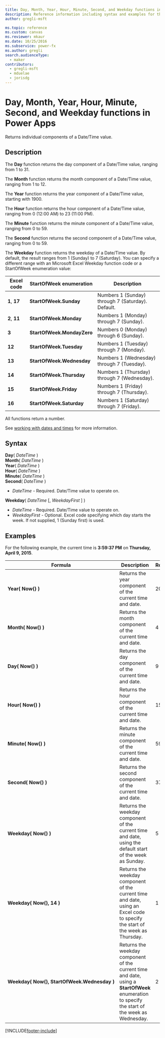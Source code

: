 ```yaml
---
title: Day, Month, Year, Hour, Minute, Second, and Weekday functions in Power Apps
description: Reference information including syntax and examples for the Day, Month, Year, Hour, Minute, Second, and Weekday functions in Power Apps.
author: gregli-msft

ms.topic: reference
ms.custom: canvas
ms.reviewer: mkaur
ms.date: 10/25/2016
ms.subservice: power-fx
ms.author: gregli
search.audienceType:
  - maker
contributors:
  - gregli-msft
  - mduelae
  - jorisdg
---
```


# Day, Month, Year, Hour, Minute, Second, and Weekday functions in Power Apps

Returns individual components of a Date/Time value.

## Description

The **Day** function returns the day component of a Date/Time value, ranging from 1 to 31.

The **Month** function returns the month component of a Date/Time value, ranging from 1 to 12.

The **Year** function returns the year component of a Date/Time value, starting with 1900.

The **Hour** function returns the hour component of a Date/Time value, ranging from 0 (12:00 AM) to 23 (11:00 PM).

The **Minute** function returns the minute component of a Date/Time value, ranging from 0 to 59.

The **Second** function returns the second component of a Date/Time value, ranging from 0 to 59.

The **Weekday** function returns the weekday of a Date/Time value. By default, the result ranges from 1 (Sunday) to 7 (Saturday). You can specify a different range with an Microsoft Excel Weekday function code or a StartOfWeek enumeration value:

| Excel code    | StartOfWeek enumeration    | Description                                       |
| ------------- | -------------------------- | ------------------------------------------------- |
| **1**, **17** | **StartOfWeek.Sunday**     | Numbers 1 (Sunday) through 7 (Saturday). Default. |
| **2**, **11** | **StartOfWeek.Monday**     | Numbers 1 (Monday) through 7 (Sunday).            |
| **3**         | **StartOfWeek.MondayZero** | Numbers 0 (Monday) through 6 (Sunday).            |
| **12**        | **StartOfWeek.Tuesday**    | Numbers 1 (Tuesday) through 7 (Monday).           |
| **13**        | **StartOfWeek.Wednesday**  | Numbers 1 (Wednesday) through 7 (Tuesday).        |
| **14**        | **StartOfWeek.Thursday**   | Numbers 1 (Thursday) through 7 (Wednesday).       |
| **15**        | **StartOfWeek.Friday**     | Numbers 1 (Friday) through 7 (Thursday).          |
| **16**        | **StartOfWeek.Saturday**   | Numbers 1 (Saturday) through 7 (Friday).          |

All functions return a number.

See [working with dates and times](/power-apps/maker/canvas-apps/show-text-dates-times) for more information.

## Syntax

**Day**( _DateTime_ )<br>**Month**( _DateTime_ )<br>**Year**( _DateTime_ )<br>**Hour**( _DateTime_ )<br>**Minute**( _DateTime_ )<br>**Second**( _DateTime_ )

- _DateTime_ - Required. Date/Time value to operate on.

**Weekday**( _DateTime_ [, *WeekdayFirst* ] )<br>

- _DateTime_ - Required. Date/Time value to operate on.
- _WeekdayFirst_ - Optional. Excel code specifying which day starts the week. If not supplied, 1 (Sunday first) is used.

## Examples

For the following example, the current time is **3:59:37 PM** on **Thursday, April 9, 2015**.

| Formula                                                    | Description                                                                                                                                    | Result |
| ---------------------------------------------------------- | ---------------------------------------------------------------------------------------------------------------------------------------------- | ------ |
| **Year(&nbsp;Now()&nbsp;)**                                | Returns the year component of the current time and date.                                                                                       | 2015   |
| **Month(&nbsp;Now()&nbsp;)**                               | Returns the month component of the current time and date.                                                                                      | 4      |
| **Day(&nbsp;Now()&nbsp;)**                                 | Returns the day component of the current time and date.                                                                                        | 9      |
| **Hour(&nbsp;Now()&nbsp;)**                                | Returns the hour component of the current time and date.                                                                                       | 15     |
| **Minute(&nbsp;Now()&nbsp;)**                              | Returns the minute component of the current time and date.                                                                                     | 59     |
| **Second(&nbsp;Now()&nbsp;)**                              | Returns the second component of the current time and date.                                                                                     | 37     |
| **Weekday(&nbsp;Now()&nbsp;)**                             | Returns the weekday component of the current time and date, using the default start of the week as Sunday.                                     | 5      |
| **Weekday(&nbsp;Now(),&nbsp;14&nbsp;)**                    | Returns the weekday component of the current time and date, using an Excel code to specify the start of the week as Thursday.                  | 1      |
| **Weekday(&nbsp;Now(),&nbsp;StartOfWeek.Wednesday&nbsp;)** | Returns the weekday component of the current time and date, using a **StartOfWeek** enumeration to specify the start of the week as Wednesday. | 2      |

[!INCLUDE[footer-include](../../includes/footer-banner.md)]
